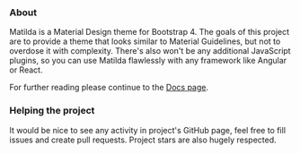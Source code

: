### About
Matilda is a Material Design theme for Bootstrap 4. The goals of this project are to provide a theme that looks similar to Material Guidelines, but not to overdose it with complexity. There's also won't be any additional JavaScript plugins, so you can use Matilda flawlessly with any framework like Angular or React.

For further reading please continue to the [Docs page](https://albnnc.github.io/matilda/docs.html).

### Helping the project
It would be nice to see any activity in project's GitHub page, feel free to fill issues and create pull requests. Project stars are also hugely respected.
